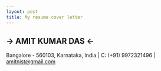 ```yaml
---
layout: post
title: My resume cover letter
---
```


## -> AMIT KUMAR DAS <-
Bangalore - 560103, Karnataka, India | C: (+91) 9972321496 | amitnist@gmail.com
